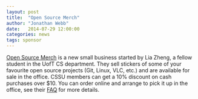 ```yaml
---
layout: post
title:  "Open Source Merch"
author: "Jonathan Webb"
date:   2014-07-29 12:00:00
categories: news
tags: sponsor
---
```


[Open Source Merch](http://opensourcemerch.com) is a new small business started by Lia Zheng, a fellow student in the UofT CS department.
They sell stickers of some of your favourite open source projects (Git, Linux, VLC, etc.) and are available for sale in the office. CSSU members can get a 10% discount on cash purchases over $10. You can order online and arrange to pick it up in the office, see their [FAQ](https://open-source-merch.myshopify.com/pages/faq) for more details.
